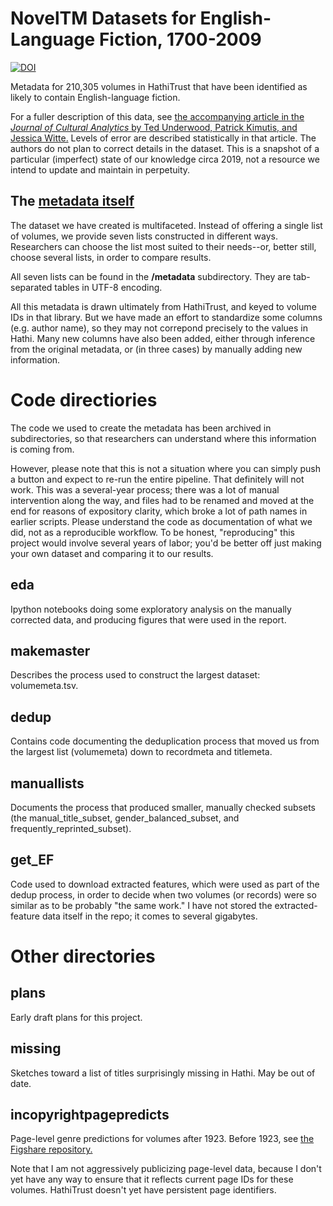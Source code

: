 NovelTM Datasets for English-Language Fiction, 1700-2009
========================================================

[![DOI](https://zenodo.org/badge/DOI/10.5281/zenodo.3766610.svg)](https://doi.org/10.5281/zenodo.3766610)

Metadata for 210,305 volumes in HathiTrust that have been identified as likely to contain English-language fiction.

For a fuller description of this data, see [the accompanying article in the *Journal of Cultural Analytics* by Ted Underwood, Patrick Kimutis, and Jessica Witte.](https://culturalanalytics.org/article/13147-noveltm-datasets-for-english-language-fiction-1700-2009) Levels of error are described statistically in that article. The authors do not plan to correct details in the dataset. This is a snapshot of a particular (imperfect) state of our knowledge circa 2019, not a resource we intend to update and maintain in perpetuity.

The [metadata itself](https://github.com/tedunderwood/noveltmmeta/tree/master/metadata)
-------------------

The dataset we have created is multifaceted. Instead of offering a single list of volumes, we provide seven lists constructed in different ways. Researchers can choose the list most suited to their needs--or, better still, choose several lists, in order to compare results.

All seven lists can be found in the **/metadata** subdirectory. They are tab-separated tables in UTF-8 encoding.

All this metadata is drawn ultimately from HathiTrust, and keyed to volume IDs in that library. But we have made an effort to standardize some columns (e.g. author name), so they may not correpond precisely to the values in Hathi. Many new columns have also been added, either through inference from the original metadata, or (in three cases) by manually adding new information.

Code directiories
==============

The code we used to create the metadata has been archived in subdirectories, so that researchers can understand where this information is coming from.

However, please note that this is not a situation where you can simply push a button and expect to re-run the entire pipeline. That definitely will not work. This was a several-year process; there was a lot of manual intervention along the way, and files had to be renamed and moved at the end for reasons of expository clarity, which broke a lot of path names in earlier scripts. Please understand the code as documentation of what we did, not as a reproducible workflow. To be honest, "reproducing" this project would involve several years of labor; you'd be better off just making your own dataset and comparing it to our results.

eda
-------
Ipython notebooks doing some exploratory analysis on the manually corrected data, and producing figures that were used in the report.

makemaster
----------

Describes the process used to construct the largest dataset: volumemeta.tsv.

dedup
-----

Contains code documenting the deduplication process that moved us from the largest list (volumemeta) down to recordmeta and titlemeta.

manuallists
-----------

Documents the process that produced smaller, manually checked subsets (the manual_title_subset, gender_balanced_subset, and frequently_reprinted_subset).

get_EF
------

Code used to download extracted features, which were used as part of the dedup process, in order to decide when two volumes (or records) were so similar as to be probably "the same work." I have not stored the extracted-feature data itself in the repo; it comes to several gigabytes.


Other directories
=================

plans
-----
Early draft plans for this project.

missing
-------
Sketches toward a list of titles surprisingly missing in Hathi. May be out of date.

incopyrightpagepredicts
-----------------------
Page-level genre predictions for volumes after 1923. Before 1923, see [the Figshare repository.](https://figshare.com/articles/Page_Level_Genre_Metadata_for_English_Language_Volumes_in_HathiTrust_1700_1922/1279201)

Note that I am not aggressively publicizing page-level data, because I don't yet have any way to ensure that it reflects current page IDs for these volumes. HathiTrust doesn't yet have persistent page identifiers.

